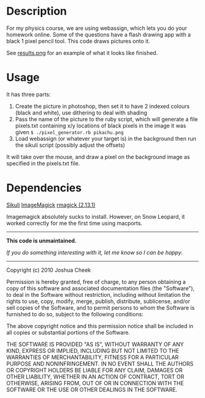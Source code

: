 Description
===========

For my physics course, we are using webassign, which lets you do your homework online. Some of the questions have a flash drawing app with a black 1 pixel pencil tool. This code draws pictures onto it.

See [results.png](http://github.com/JoshCheek/Play/blob/master/sikulidraw/results.png) for an example of what it looks like finished.

Usage
=====

It has three parts:

1. Create the picture in photoshop, then set it to have 2 indexed colours (black and white), use dithering to deal with shading
2. Pass the name of the picture to the ruby script, which will generate a file pixels.txt containing x/y locations of black pixels in the image it was given `$ ./pixel_generator.rb pikachu.png`
3. Load webassign (or whatever your target is) in the background then run the sikuli script (possibly adjust the offsets)

It will take over the mouse, and draw a pixel on the background image as specified in the pixels.txt file.


Dependencies
============

[Sikuli](http://groups.csail.mit.edu/uid/sikuli/)
[ImageMagick](http://www.imagemagick.org/script/index.php)
[rmagick (2.13.1)](http://rubygems.org/gems/rmagick)

Imagemagick absolutely sucks to install. However, on Snow Leopard, it worked correctly for me the first time using macports.



---------------------------------------

**This code is unmaintained.** 

_If you do something interesting with it, let me know so I can be happy._

---------------------------------------

Copyright (c) 2010 Joshua Cheek

 Permission is hereby granted, free of charge, to any person obtaining a copy
 of this software and associated documentation files (the "Software"), to deal
 in the Software without restriction, including without limitation the rights
 to use, copy, modify, merge, publish, distribute, sublicense, and/or sell
 copies of the Software, and to permit persons to whom the Software is
 furnished to do so, subject to the following conditions:

 The above copyright notice and this permission notice shall be included in
 all copies or substantial portions of the Software.

 THE SOFTWARE IS PROVIDED "AS IS", WITHOUT WARRANTY OF ANY KIND, EXPRESS OR
 IMPLIED, INCLUDING BUT NOT LIMITED TO THE WARRANTIES OF MERCHANTABILITY,
 FITNESS FOR A PARTICULAR PURPOSE AND NONINFRINGEMENT. IN NO EVENT SHALL THE
 AUTHORS OR COPYRIGHT HOLDERS BE LIABLE FOR ANY CLAIM, DAMAGES OR OTHER
 LIABILITY, WHETHER IN AN ACTION OF CONTRACT, TORT OR OTHERWISE, ARISING FROM,
 OUT OF OR IN CONNECTION WITH THE SOFTWARE OR THE USE OR OTHER DEALINGS IN
 THE SOFTWARE.
